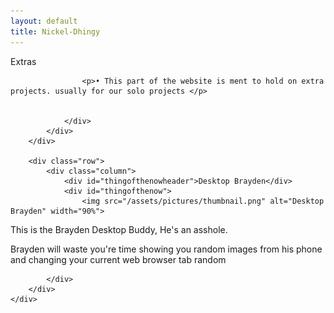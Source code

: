 ```yaml
---
layout: default
title: Nickel-Dhingy
---
```



<div id="container">
   <div class="row">
            <div class="column full-width">
                <div id="sutitle">Extras</div>
                <div id="sucontent">
                    
                    <p>• This part of the website is ment to hold on extra projects. usually for our solo projects </p>
                    
                    
                </div>
            </div>
        </div> 
    
        <div class="row">
            <div class="column">
                <div id="thingofthenowheader">Desktop Brayden</div>
                <div id="thingofthenow">
                    <img src="/assets/pictures/thumbnail.png" alt="Desktop Brayden" width="90%">
<p>This is the Brayden Desktop Buddy, He's an asshole.</p>
<p>Brayden will waste you're time showing you random images from his phone and changing your current web browser tab random
                </p></div>


            </div>
        </div>
    </div>
